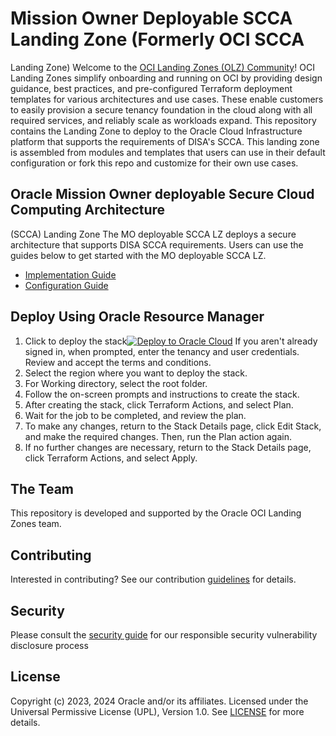 # Mission Owner Deployable SCCA Landing Zone (Formerly OCI SCCA 
Landing Zone)
Welcome to the [OCI Landing Zones (OLZ) 
Community](https://github.com/oci-landing-zones)! OCI Landing Zones 
simplify onboarding and running on OCI by providing design guidance, best 
practices, and pre-configured Terraform deployment templates for various 
architectures and use cases. These enable customers to easily provision a 
secure tenancy foundation in the cloud along with all required services, and 
reliably scale as workloads expand.
This repository contains the Landing Zone to deploy to the Oracle Cloud 
Infrastructure platform that supports the requirements of DISA's SCCA. This 
landing zone is assembled from modules and templates that users can use in 
their default configuration or fork this repo and customize for their own use 
cases.
## Oracle Mission Owner deployable Secure Cloud Computing Architecture 
(SCCA) Landing Zone 
The MO deployable SCCA LZ deploys a secure architecture that supports 
DISA SCCA requirements. Users can use the guides below to get started with 
the MO deployable SCCA LZ.
- [Implementation Guide](IMPLEMENTATION.md)
- [Configuration Guide](CONFIGURATION-GUIDE.md)
## Deploy Using Oracle Resource Manager
1. Click to deploy the stack[![Deploy to Oracle Cloud](https://oci-resourcemanager-plugin.plugins.oci.oraclecloud.com/latest/deploy-to-oracle-cloud.svg)](https://cloud.oracle.com/resourcemanager/stacks/create?zipUrl=https://github.com/oci-landing-zones/oci-scca-landingzone/archive/refs/heads/master.zip)
If you aren't already signed in, when prompted, enter the tenancy and user 
credentials. Review and accept the terms and conditions.
2. Select the region where you want to deploy the stack.
3. For Working directory, select the root folder.
4. Follow the on-screen prompts and instructions to create the stack.
5. After creating the stack, click Terraform Actions, and select Plan.
6. Wait for the job to be completed, and review the plan.
7. To make any changes, return to the Stack Details page, click Edit Stack, and 
make the required changes. Then, run the Plan action again.
8. If no further changes are necessary, return to the Stack Details page, click 
Terraform Actions, and select Apply.
## The Team
This repository is developed and supported by the Oracle OCI Landing Zones 
team.
## Contributing
Interested in contributing? See our contribution 
[guidelines](CONTRIBUTING.md) for details.
## Security
Please consult the [security guide](./SECURITY.md) for our responsible 
security vulnerability disclosure process
## License
Copyright (c) 2023, 2024 Oracle and/or its affiliates.
Licensed under the Universal Permissive License (UPL), Version 1.0.
See [LICENSE](./LICENSE.txt) for more details.
